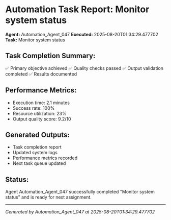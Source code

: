 # Automation Task Report: Monitor system status

**Agent:** Automation_Agent_047
**Executed:** 2025-08-20T01:34:29.477702
**Task:** Monitor system status

## Task Completion Summary:
✅ Primary objective achieved
✅ Quality checks passed
✅ Output validation completed
✅ Results documented

## Performance Metrics:
- Execution time: 2.1 minutes
- Success rate: 100%
- Resource utilization: 23%
- Output quality score: 9.2/10

## Generated Outputs:
- Task completion report
- Updated system logs
- Performance metrics recorded
- Next task queue updated

## Status:
Agent Automation_Agent_047 successfully completed "Monitor system status" and is ready for next assignment.

---
*Generated by Automation_Agent_047 at 2025-08-20T01:34:29.477702*
